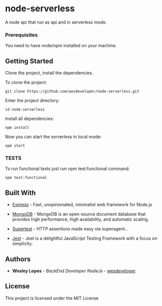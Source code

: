 # node-serverless

A node api that run as api and in serverless mode.

### Prerequisites

You need to have node/npm installed on your machine.

## Getting Started

Clone the project, install the dependencies.

To clone the project:
```
git clone https://github.com/wesdeveloper/node-serverless.git
```

Enter the project directory:

```
cd node-serverless
```

Install all dependencies:
```
npm install
```

Now you can start the serverless in local mode:
```
npm start
```

### TESTS

To run functional tests just run npm test:functional command:
```
npm test:functional

```

## Built With

* [Express](https://expressjs.com/) - Fast, unopinionated, minimalist web framework for Node.js

* [MongoDB](https://www.mongodb.com/) - MongoDB is an open-source document database that provides high performance, high availability, and automatic scaling.

* [Supertest](https://github.com/visionmedia/supertest#readme) - HTTP assertions made easy via superagent..

* [Jest](https://jestjs.io/) - Jest is a delightful JavaScript Testing Framework with a focus on simplicity.

## Authors

* **Wesley Lopes** - *BackEnd Developer NodeJs* - [wesdeveloper](https://github.com/wesdeveloper)

## License

This project is licensed under the MIT License
